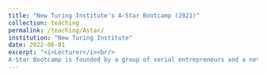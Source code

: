 ```yaml
---
title: "New Turing Institute's A-Star Bootcamp (2021)"
collection: teaching
permalink: /teaching/Astar/ 
institution: "New Turing Institute"
date: 2022-06-01
excerpt: "<i>Lecturer</i><br/>
A-Star Bootcamp is founded by a group of serial entrepreneurs and a network of global AI experts. Our program is designed to provide startup community with a personalized assessment of how companies and businesses can integrate Artificial Intelligence into their existing business models in order to reach 10-100x transformation of their value proposition and have a long term positive impact in the world. As a community of AI and industry experts, our goal is to help companies find AI application and technology that is most relevant to their startups and provide a practical and rigorous AI training program that allows companies to build their internal AI capacity and expertise that go way beyond the duration of the program."
---
```


